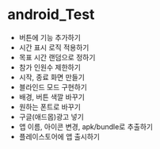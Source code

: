 # android_Test
- 버튼에 기능 추가하기
- 시간 표시 로직 적용하기
- 목표 시간 랜덤으로 정하기
- 참가 인원수 제한하기
- 시작, 종료 화면 만들기
- 블라인드 모드 구현하기
- 배경, 버튼 색깔 바꾸기
- 원하는 폰트로 바꾸기
- 구글(애드몹)광고 넣기
- 앱 이름, 아이콘 변경, apk/bundle로 추출하기
- 플레이스토어에 앱 출시하기
